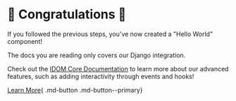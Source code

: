 # :confetti_ball: Congratulations :confetti_ball:

If you followed the previous steps, you've now created a "Hello World" component!

The docs you are reading only covers our Django integration.

Check out the [IDOM Core Documentation](https://idom-docs.herokuapp.com/docs/guides/creating-interfaces/index.html) to learn more about our advanced features, such as adding interactivity through events and hooks!

[Learn More](https://idom-docs.herokuapp.com/docs/guides/creating-interfaces/index.html){ .md-button .md-button--primary}
